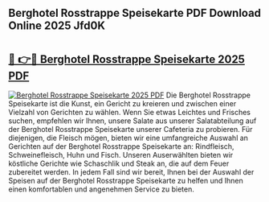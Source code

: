 ## Berghotel Rosstrappe Speisekarte PDF Download Online 2025 Jfd0K

# <h2><a href="http://gcdksow.nevu.top/?p=Berghotel+Rosstrappe+Speisekarte">🔗 👉🔴 Berghotel Rosstrappe Speisekarte 2025 PDF</a></h2>

[![Berghotel Rosstrappe Speisekarte 2025 PDF](https://i.imgur.com/dBaPXMq.png)](http://gcdksow.nevu.top/?p=Berghotel+Rosstrappe+Speisekarte)
Die Berghotel Rosstrappe Speisekarte ist die Kunst, ein Gericht zu kreieren und zwischen einer Vielzahl von Gerichten zu wählen. Wenn Sie etwas Leichtes und Frisches suchen, empfehlen wir Ihnen, unsere Salate aus unserer Salatabteilung auf der Berghotel Rosstrappe Speisekarte unserer Cafeteria zu probieren. Für diejenigen, die Fleisch mögen, bieten wir eine umfangreiche Auswahl an Gerichten auf der Berghotel Rosstrappe Speisekarte an: Rindfleisch, Schweinefleisch, Huhn und Fisch. Unseren Auserwählten bieten wir köstliche Gerichte wie Schaschlik und Steak an, die auf dem Feuer zubereitet werden. In jedem Fall sind wir bereit, Ihnen bei der Auswahl der Speisen auf der Berghotel Rosstrappe Speisekarte zu helfen und Ihnen einen komfortablen und angenehmen Service zu bieten.
